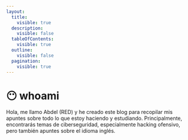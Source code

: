 ```yaml
---
layout:
  title:
    visible: true
  description:
    visible: false
  tableOfContents:
    visible: true
  outline:
    visible: false
  pagination:
    visible: true
---
```


# 😶 whoami

Hola, me llamo Abdel (RED) y he creado este blog para recopilar mis apuntes sobre todo lo que estoy haciendo y estudiando. Principalmente, encontrarás temas de ciberseguridad, especialmente hacking ofensivo, pero también apuntes sobre el idioma inglés.
